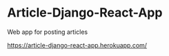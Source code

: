 # Article-Django-React-App
Web app for posting articles

https://article-django-react-app.herokuapp.com/
<!-- BLOG-POST-LIST:END -->
<!-- BLOG-POST-LIST:START -->
